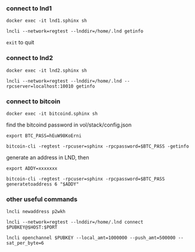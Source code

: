 ### connect to lnd1

`docker exec -it lnd1.sphinx sh`

`lncli --network=regtest --lnddir=/home/.lnd getinfo`

`exit` to quit

### connect to lnd2

`docker exec -it lnd2.sphinx sh`

`lncli --network=regtest --lnddir=/home/.lnd --rpcserver=localhost:10010 getinfo`

### connect to bitcoin

`docker exec -it bitcoind.sphinx sh`

find the bitcoind password in vol/stack/config.json

`export BTC_PASS=hEuW98KoErni`

`bitcoin-cli -regtest -rpcuser=sphinx -rpcpassword=$BTC_PASS -getinfo`

generate an address in LND, then

`export ADDY=xxxxxxx`

`bitcoin-cli -regtest -rpcuser=sphinx -rpcpassword=$BTC_PASS generatetoaddress 6 "$ADDY"`

### other useful commands

`lncli newaddress p2wkh`

`lncli --network=regtest --lnddir=/home/.lnd connect $PUBKEY@$HOST:$PORT`

`lncli openchannel $PUBKEY --local_amt=1000000 --push_amt=500000 --sat_per_byte=6`

